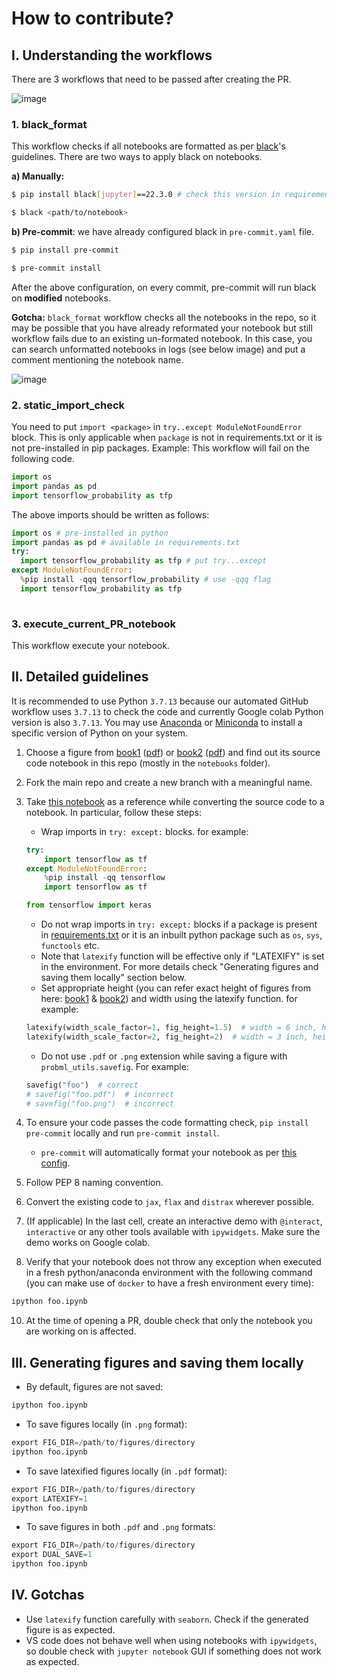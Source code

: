 # How to contribute?

## I. Understanding the workflows
There are 3 workflows that need to be passed after creating the PR.

![image](https://user-images.githubusercontent.com/59387624/178658825-4f4ed292-733d-41b1-9f9a-775160befea3.png)
### 1. black_format
This workflow checks if all notebooks are formatted as per [black](https://black.readthedocs.io/en/stable/)'s guidelines. There are two ways to apply black on notebooks.

**a) Manually:**
```sh
$ pip install black[jupyter]==22.3.0 # check this version in requirements-dev.txt
```
```sh
$ black <path/to/notebook>
```
**b) Pre-commit**: we have already configured black in `pre-commit.yaml` file.
```sh
$ pip install pre-commit
```
```sh
$ pre-commit install
```
After the above configuration, on every commit, pre-commit will run black on **modified** notebooks.

**Gotcha:** `black_format` workflow checks all the notebooks in the repo, so it may be possible that you have already reformated your notebook but still workflow fails due to an existing un-formated notebook. In this case, you can search unformatted notebooks in logs (see below image) and put a comment mentioning the notebook name.

![image](https://user-images.githubusercontent.com/59387624/178660753-4dc38535-e015-4b6b-a425-1298917f7612.png)

### 2. static_import_check
You need to put `import <package>` in `try..except ModuleNotFoundError` block. This is only applicable when `package` is not in requirements.txt or it is not pre-installed in pip packages.
Example: 
This workflow will fail on the following code.
```py
import os
import pandas as pd
import tensorflow_probability as tfp
```
The above imports should be written as follows: 
```py
import os # pre-installed in python
import pandas as pd # available in requirements.txt
try:
  import tensorflow_probability as tfp # put try...except
except ModuleNotFoundError:
  %pip install -qqq tensorflow_probability # use -qqq flag
  import tensorflow_probability as tfp
  
```
### 3. execute_current_PR_notebook
This workflow execute your notebook.

## II. Detailed guidelines

It is recommended to use Python `3.7.13` because our automated GitHub workflow uses `3.7.13` to check the code and currently Google colab Python version is also `3.7.13`. You may use [Anaconda](https://www.anaconda.com/) or [Miniconda](https://docs.conda.io/en/latest/miniconda.html) to install a specific version of Python on your system.

1. Choose a figure from [book1](https://probml.github.io/pml-book/book1.html) ([pdf](https://github.com/probml/pml-book/releases/latest/download/book1.pdf)) or [book2](https://probml.github.io/pml-book/book2.html) ([pdf](https://github.com/probml/pml2-book/releases/latest/download/pml2.pdf)) and find out its source code notebook in this repo (mostly in the `notebooks` folder).
2. Fork the main repo and create a new branch with a meaningful name.
3. Take [this notebook](https://github.com/probml/pyprobml/blob/master/notebooks/book1/02/discrete_prob_dist_plot.ipynb) as a reference while converting the source code to a notebook. In particular, follow these steps:
    * Wrap imports in `try: except:` blocks. for example:
    ```python
    try:
        import tensorflow as tf
    except ModuleNotFoundError:
        %pip install -qq tensorflow
        import tensorflow as tf

    from tensorflow import keras
    ```

    * Do not wrap imports in `try: except:` blocks if a package is present in [requirements.txt](requirements.txt) or it is an inbuilt python package such as `os`, `sys`, `functools` etc.
    * Note that `latexify` function will be effective only if "LATEXIFY" is set in the environment. For more details check "Generating figures and saving them locally" section below.
    * Set appropriate height (you can refer exact height of figures from here: [book1](https://github.com/probml/pyprobml/blob/master/internal/fig_height/fig_height_book1.md) & [book2](https://github.com/probml/pyprobml/blob/master/internal/fig_height/fig_height_book2.md))  and width using the latexify function. for example: 
    ```py
    latexify(width_scale_factor=1, fig_height=1.5)  # width = 6 inch, height = 1.5 inch
    latexify(width_scale_factor=2, fig_height=2)  # width = 3 inch, height = 2 inch
    ```
    * Do not use `.pdf` or `.png` extension while saving a figure with `probml_utils.savefig`. For example:
    ```py
    savefig("foo")  # correct
    # savefig("foo.pdf")  # incorrect
    # savefig("foo.png")  # incorrect
    ```

4. To ensure your code passes the code formatting check, `pip install pre-commit` locally and run `pre-commit install`.
    * `pre-commit` will automatically format your notebook as per [this config](https://github.com/probml/pyprobml/blob/master/.pre-commit-config.yaml).
6. Follow PEP 8 naming convention.
7. Convert the existing code to `jax`, `flax` and `distrax` wherever possible.
8. (If applicable) In the last cell, create an interactive demo with `@interact`, `interactive` or any other tools available with `ipywidgets`. Make sure the demo works on Google colab.
9. Verify that your notebook does not throw any exception when executed in a fresh python/anaconda environment with the following command (you can make use of `docker` to have a fresh environment every time):

```bash
ipython foo.ipynb
```
10. At the time of opening a PR, double check that only the notebook you are working on is affected.

## III. Generating figures and saving them locally
* By default, figures are not saved:
```py
ipython foo.ipynb
```
* To save figures locally (in `.png` format):
```py
export FIG_DIR=/path/to/figures/directory
ipython foo.ipynb
```
* To save latexified figures locally (in `.pdf` format):
```py
export FIG_DIR=/path/to/figures/directory
export LATEXIFY=1
ipython foo.ipynb
```
* To save figures in both `.pdf` and `.png` formats:
```py
export FIG_DIR=/path/to/figures/directory
export DUAL_SAVE=1
ipython foo.ipynb
```

## IV. Gotchas

* Use `latexify` function carefully with `seaborn`. Check if the generated figure is as expected.
* VS code does not behave well when using notebooks with `ipywidgets`, so double check with `jupyter notebook` GUI if something does not work as expected.
